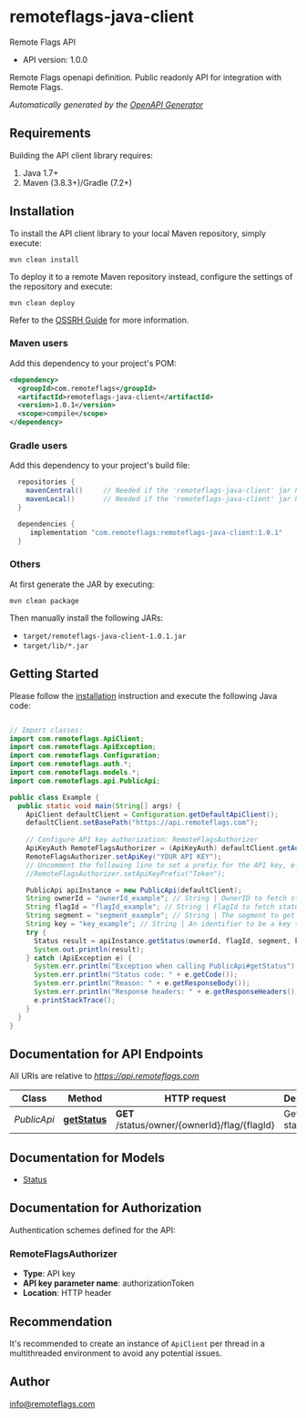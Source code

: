 # remoteflags-java-client

Remote Flags API
- API version: 1.0.0

Remote Flags openapi definition. Public readonly API for integration with Remote Flags.


*Automatically generated by the [OpenAPI Generator](https://openapi-generator.tech)*


## Requirements

Building the API client library requires:
1. Java 1.7+
2. Maven (3.8.3+)/Gradle (7.2+)

## Installation

To install the API client library to your local Maven repository, simply execute:

```shell
mvn clean install
```

To deploy it to a remote Maven repository instead, configure the settings of the repository and execute:

```shell
mvn clean deploy
```

Refer to the [OSSRH Guide](http://central.sonatype.org/pages/ossrh-guide.html) for more information.

### Maven users

Add this dependency to your project's POM:

```xml
<dependency>
  <groupId>com.remoteflags</groupId>
  <artifactId>remoteflags-java-client</artifactId>
  <version>1.0.1</version>
  <scope>compile</scope>
</dependency>
```

### Gradle users

Add this dependency to your project's build file:

```groovy
  repositories {
    mavenCentral()     // Needed if the 'remoteflags-java-client' jar has been published to maven central.
    mavenLocal()       // Needed if the 'remoteflags-java-client' jar has been published to the local maven repo.
  }

  dependencies {
     implementation "com.remoteflags:remoteflags-java-client:1.0.1"
  }
```

### Others

At first generate the JAR by executing:

```shell
mvn clean package
```

Then manually install the following JARs:

* `target/remoteflags-java-client-1.0.1.jar`
* `target/lib/*.jar`

## Getting Started

Please follow the [installation](#installation) instruction and execute the following Java code:

```java

// Import classes:
import com.remoteflags.ApiClient;
import com.remoteflags.ApiException;
import com.remoteflags.Configuration;
import com.remoteflags.auth.*;
import com.remoteflags.models.*;
import com.remoteflags.api.PublicApi;

public class Example {
  public static void main(String[] args) {
    ApiClient defaultClient = Configuration.getDefaultApiClient();
    defaultClient.setBasePath("https://api.remoteflags.com");
    
    // Configure API key authorization: RemoteFlagsAuthorizer
    ApiKeyAuth RemoteFlagsAuthorizer = (ApiKeyAuth) defaultClient.getAuthentication("RemoteFlagsAuthorizer");
    RemoteFlagsAuthorizer.setApiKey("YOUR API KEY");
    // Uncomment the following line to set a prefix for the API key, e.g. "Token" (defaults to null)
    //RemoteFlagsAuthorizer.setApiKeyPrefix("Token");

    PublicApi apiInstance = new PublicApi(defaultClient);
    String ownerId = "ownerId_example"; // String | OwnerID to fetch status for
    String flagId = "flagId_example"; // String | FlagId to fetch status for
    String segment = "segment_example"; // String | The segment to get status from. Required for multi-segment flags. For single segment flag skip this.
    String key = "key_example"; // String | An identifier to be a key to associate the status with. This is used on flag which status you need to be consistent after the first random generated. For always random status behavior skip this.
    try {
      Status result = apiInstance.getStatus(ownerId, flagId, segment, key);
      System.out.println(result);
    } catch (ApiException e) {
      System.err.println("Exception when calling PublicApi#getStatus");
      System.err.println("Status code: " + e.getCode());
      System.err.println("Reason: " + e.getResponseBody());
      System.err.println("Response headers: " + e.getResponseHeaders());
      e.printStackTrace();
    }
  }
}

```

## Documentation for API Endpoints

All URIs are relative to *https://api.remoteflags.com*

Class | Method | HTTP request | Description
------------ | ------------- | ------------- | -------------
*PublicApi* | [**getStatus**](docs/PublicApi.md#getStatus) | **GET** /status/owner/{ownerId}/flag/{flagId} | Get a flag status.


## Documentation for Models

 - [Status](docs/Status.md)


## Documentation for Authorization

Authentication schemes defined for the API:
### RemoteFlagsAuthorizer

- **Type**: API key
- **API key parameter name**: authorizationToken
- **Location**: HTTP header


## Recommendation

It's recommended to create an instance of `ApiClient` per thread in a multithreaded environment to avoid any potential issues.

## Author

info@remoteflags.com


